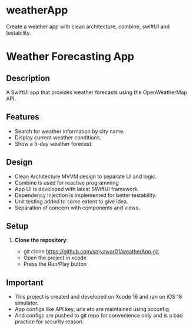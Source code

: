 # weatherApp
Create a weather app with clean architecture, combine, swiftUI and testability.

# Weather Forecasting App

## Description

A SwiftUI app that provides weather forecasts using the OpenWeatherMap API.

## Features

- Search for weather information by city name.
- Display current weather conditions.
- Show a 5-day weather forecast.

## Design

- Clean Architecture MVVM design to separate UI and logic.
- Combine is used for reactive programming
- App UI is developed with latest SWiftUI framework.
- Dependency Injection is implemented for better testability.
- Unit testing added to some extent to give idea.
- Separation of concern with components and views.

## Setup

1. **Clone the repository**:

   - git clone https://github.com/smyawar01/weatherApp.git
   - Open the project in xcode
   - Press the Run/Play button

## Important
- This project is created and developed on Xcode 16 and ran on iOS 18 simulator.
- App configs like API key, urls etc are maintained using xcconfig.
- And configs are pushed to git repo for convenience only and is a bad practice for security reason.